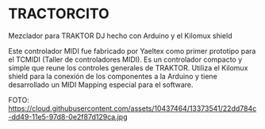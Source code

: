 # TRACTORCITO
Mezclador para TRAKTOR DJ hecho con Arduino y el Kilomux shield

Este controlador MIDI fue fabricado por Yaeltex como primer prototipo para el TCMIDI (Taller de controladores MIDI).
Es un controlador compacto y simple que reune los controles generales de TRAKTOR. Utiliza el Kilomux shield para la conexión de los componentes a la Arduino y tiene desarrollado un MIDI Mapping especial para el software.

FOTO: https://cloud.githubusercontent.com/assets/10437464/13373541/22dd784c-dd49-11e5-97d8-0e2f87d129ca.jpg
